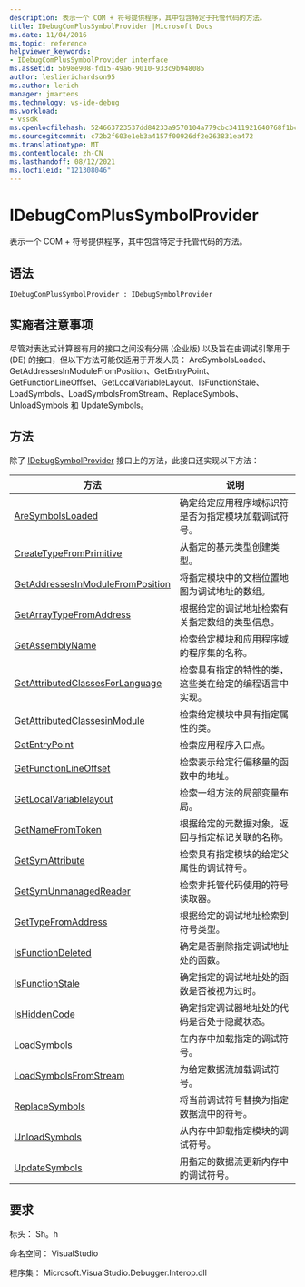 ```yaml
---
description: 表示一个 COM + 符号提供程序，其中包含特定于托管代码的方法。
title: IDebugComPlusSymbolProvider |Microsoft Docs
ms.date: 11/04/2016
ms.topic: reference
helpviewer_keywords:
- IDebugComPlusSymbolProvider interface
ms.assetid: 5b98e908-fd15-49a6-9010-933c9b948085
author: leslierichardson95
ms.author: lerich
manager: jmartens
ms.technology: vs-ide-debug
ms.workload:
- vssdk
ms.openlocfilehash: 524663723537dd84233a9570104a779cbc3411921640768f1bcdc6a9d89e1ee2
ms.sourcegitcommit: c72b2f603e1eb3a4157f00926df2e263831ea472
ms.translationtype: MT
ms.contentlocale: zh-CN
ms.lasthandoff: 08/12/2021
ms.locfileid: "121308046"
---
```

# <a name="idebugcomplussymbolprovider"></a>IDebugComPlusSymbolProvider
表示一个 COM + 符号提供程序，其中包含特定于托管代码的方法。

## <a name="syntax"></a>语法

```
IDebugComPlusSymbolProvider : IDebugSymbolProvider
```

## <a name="notes-for-implementers"></a>实施者注意事项
 尽管对表达式计算器有用的接口之间没有分隔 (企业版) 以及旨在由调试引擎用于 (DE) 的接口，但以下方法可能仅适用于开发人员： AreSymbolsLoaded、GetAddressesInModuleFromPosition、GetEntryPoint、GetFunctionLineOffset、GetLocalVariableLayout、IsFunctionStale、LoadSymbols、LoadSymbolsFromStream、ReplaceSymbols、UnloadSymbols 和 UpdateSymbols。

## <a name="methods"></a>方法
 除了 [IDebugSymbolProvider](../../../extensibility/debugger/reference/idebugsymbolprovider.md) 接口上的方法，此接口还实现以下方法：

|方法|说明|
|------------|-----------------|
|[AreSymbolsLoaded](../../../extensibility/debugger/reference/idebugcomplussymbolprovider-aresymbolsloaded.md)|确定给定应用程序域标识符是否为指定模块加载调试符号。|
|[CreateTypeFromPrimitive](../../../extensibility/debugger/reference/idebugcomplussymbolprovider-createtypefromprimitive.md)|从指定的基元类型创建类型。|
|[GetAddressesInModuleFromPosition](../../../extensibility/debugger/reference/idebugcomplussymbolprovider-getaddressesinmodulefromposition.md)|将指定模块中的文档位置地图为调试地址的数组。|
|[GetArrayTypeFromAddress](../../../extensibility/debugger/reference/idebugcomplussymbolprovider-getarraytypefromaddress.md)|根据给定的调试地址检索有关指定数组的类型信息。|
|[GetAssemblyName](../../../extensibility/debugger/reference/idebugcomplussymbolprovider-getassemblyname.md)|检索给定模块和应用程序域的程序集的名称。|
|[GetAttributedClassesForLanguage](../../../extensibility/debugger/reference/idebugcomplussymbolprovider-getattributedclassesforlanguage.md)|检索具有指定的特性的类，这些类在给定的编程语言中实现。|
|[GetAttributedClassesinModule](../../../extensibility/debugger/reference/idebugcomplussymbolprovider-getattributedclassesinmodule.md)|检索给定模块中具有指定属性的类。|
|[GetEntryPoint](../../../extensibility/debugger/reference/idebugcomplussymbolprovider-getentrypoint.md)|检索应用程序入口点。|
|[GetFunctionLineOffset](../../../extensibility/debugger/reference/idebugcomplussymbolprovider-getfunctionlineoffset.md)|检索表示给定行偏移量的函数中的地址。|
|[GetLocalVariablelayout](../../../extensibility/debugger/reference/idebugcomplussymbolprovider-getlocalvariablelayout.md)|检索一组方法的局部变量布局。|
|[GetNameFromToken](../../../extensibility/debugger/reference/idebugcomplussymbolprovider-getnamefromtoken.md)|根据给定的元数据对象，返回与指定标记关联的名称。|
|[GetSymAttribute](../../../extensibility/debugger/reference/idebugcomplussymbolprovider-getsymattribute.md)|检索具有指定模块的给定父属性的调试符号。|
|[GetSymUnmanagedReader](../../../extensibility/debugger/reference/idebugcomplussymbolprovider-getsymunmanagedreader.md)|检索非托管代码使用的符号读取器。|
|[GetTypeFromAddress](../../../extensibility/debugger/reference/idebugcomplussymbolprovider-gettypefromaddress.md)|根据给定的调试地址检索到符号类型。|
|[IsFunctionDeleted](../../../extensibility/debugger/reference/idebugcomplussymbolprovider-isfunctiondeleted.md)|确定是否删除指定调试地址处的函数。|
|[IsFunctionStale](../../../extensibility/debugger/reference/idebugcomplussymbolprovider-isfunctionstale.md)|确定指定的调试地址处的函数是否被视为过时。|
|[IsHiddenCode](../../../extensibility/debugger/reference/idebugcomplussymbolprovider-ishiddencode.md)|确定指定调试器地址处的代码是否处于隐藏状态。|
|[LoadSymbols](../../../extensibility/debugger/reference/idebugcomplussymbolprovider-loadsymbols.md)|在内存中加载指定的调试符号。|
|[LoadSymbolsFromStream](../../../extensibility/debugger/reference/idebugcomplussymbolprovider-loadsymbolsfromstream.md)|为给定数据流加载调试符号。|
|[ReplaceSymbols](../../../extensibility/debugger/reference/idebugcomplussymbolprovider-replacesymbols.md)|将当前调试符号替换为指定数据流中的符号。|
|[UnloadSymbols](../../../extensibility/debugger/reference/idebugcomplussymbolprovider-unloadsymbols.md)|从内存中卸载指定模块的调试符号。|
|[UpdateSymbols](../../../extensibility/debugger/reference/idebugcomplussymbolprovider-updatesymbols.md)|用指定的数据流更新内存中的调试符号。|

## <a name="requirements"></a>要求
 标头： Sh。h

 命名空间： VisualStudio

 程序集： Microsoft.VisualStudio.Debugger.Interop.dll

